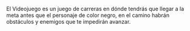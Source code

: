 El Videojuego es un juego de carreras en dónde tendrás que llegar a la meta antes que el personaje de color negro,
en el camino habrán obstáculos y enemigos que te impedirán avanzar.